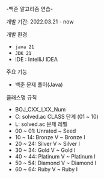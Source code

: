 -백준 알고리즘 연습-

개발 기간: 2022.03.21 - now

개발 환경
- ```java 21```
- ```JDK 21```
- IDE : IntelliJ IDEA

주요 기능
- 백준 문제 풀이(Java)

클래스명 규칙
- BOJ_CXX_LXX_Num
- C: solved.ac CLASS 단계 (01 ~ 10)
- L: solved.ac 문제 레벨
- 00 ~ 01: Unrated ~ Seed
- 10 ~ 14: Bronze V ~ Bronze I
- 20 ~ 24: Silver V ~ Silver I
- 30 ~ 34: Gold V ~ Gold I
- 40 ~ 44: Platinum V ~ Platinum I
- 50 ~ 54: Diamond V ~ Diamond I
- 60 ~ 64: Ruby V ~ Ruby I
